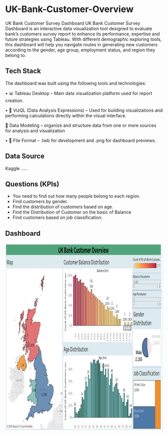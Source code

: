 # UK-Bank-Customer-Overview

UK Bank Customer Survey Dashboard
UK Bank Customer Survey Dashboard is an interactive data visualization tool designed to evaluate bank’s customers survey report to enhance its performance, expertise and future strategies using Tableau. With different demographic exploring tools, this dashboard will help you navigate routes in generating new customers according to the gender, age group, employment status, and region they belong to. 

## Tech Stack
The dashboard was built using the following tools and technologies:

• 📊 Tableau Desktop – Main data visualization platform used for report creation.

• 🧠 VizQL (Data Analysis Expressions) – Used for building visualizations and performing calculations directly within the visual interface.

📝 Data Modeling – organize and structure data from one or more sources for analysis and visualization

• 📁 File Format – .twb for development and .png for dashboard previews.

## Data Source
Kaggle  …..

## Questions (KPIs)
-	 You need to find out how many people belong to each region. 
-	Find customers by gender. 
-	Find the distribution of customers based on age.
-	Find the Distribution of Customer on the basic of Balance
-	Find customers based on job classification.

## Dashboard
<img src="https://github.com/naushadsarwr22/UK-Bank-Customer-Overview/blob/main/UK%20Bank%20Customer%20Dashboard_Tableau.png" width="900" height="600">
